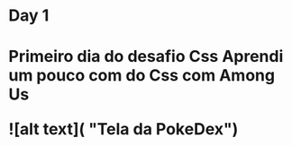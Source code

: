 <h1>Day 1<h1/>
  
<p>Primeiro dia do desafio Css Aprendi um pouco com do Css com Among Us<p/>
  
![alt text]( "Tela da PokeDex")
